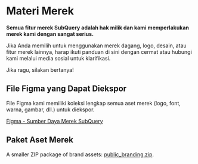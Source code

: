 # Materi Merek

**Semua fitur merek SubQuery adalah hak milik dan kami memperlakukan merek kami dengan sangat serius.**

Jika Anda memilih untuk menggunakan merek dagang, logo, desain, atau fitur merek lainnya, harap ikuti panduan di sini dengan cermat atau hubungi kami melalui media sosial untuk klarifikasi.

Jika ragu, silakan bertanya!

## File Figma yang Dapat Diekspor

File Figma kami memiliki koleksi lengkap semua aset merek (logo, font, warna, gambar, dll.) untuk diekspor.

[Figma - Sumber Daya Merek SubQuery](https://www.figma.com/file/AaCXaOcElrlbxq8fz39sJU/SubQuery-Brand-Resources?node-id=3%3A2)

## Paket Aset Merek

A smaller ZIP package of brand assets: [public_branding.zip](https://static.subquery.network/public_branding.zip).